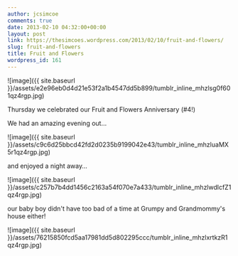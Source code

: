 ```yaml
---
author: jcsimcoe
comments: true
date: 2013-02-10 04:32:00+00:00
layout: post
link: https://thesimcoes.wordpress.com/2013/02/10/fruit-and-flowers/
slug: fruit-and-flowers
title: Fruit and Flowers
wordpress_id: 161
---
```


![image]({{ site.baseurl }}/assets/e2e96eb0d4d21e53f2a1b4547dd5b899/tumblr_inline_mhzlsg0f601qz4rgp.jpg)





Thursday we celebrated our Fruit and Flowers Anniversary (#4!)




We had an amazing evening out…




![image]({{ site.baseurl }}/assets/c9c6d25bbcd42fd2d0235b9199042e43/tumblr_inline_mhzluaMX5r1qz4rgp.jpg)




and enjoyed a night away…




![image]({{ site.baseurl }}/assets/c257b7b4dd1456c2163a54f070e7a433/tumblr_inline_mhzlwdlcfZ1qz4rgp.jpg)





our baby boy didn't have too bad of a time at Grumpy and Grandmommy's house either!




![image]({{ site.baseurl }}/assets/76215850fcd5aa17981dd5d802295ccc/tumblr_inline_mhzlxrtkzR1qz4rgp.jpg)




